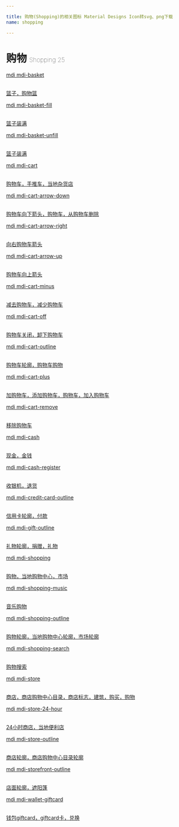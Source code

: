 ```yaml
---

title: 购物(Shopping)的相关图标 Material Designs Icon转svg、png下载
name: shopping

---
```


# 购物  <small style="font-size: 60%;font-weight: 100">Shopping <span class="badge-secondary badge">25</span> </small>

<search tag="shopping" :size="96"/>

<div class="icon-list row" id="search-show"><a href="/icon/basket.html" class="icon-item col-6 col-sm-4 col-md-2"><div class="icon-item-inner"><i class="mdi mdi-basket"></i><p><span>mdi mdi-basket</span></p> <p><br> 篮子，购物篮</p></div></a><a href="/icon/basket-fill.html" class="icon-item col-6 col-sm-4 col-md-2"><div class="icon-item-inner"><i class="mdi mdi-basket-fill"></i><p><span>mdi mdi-basket-fill</span></p> <p><br> 篮子装满</p></div></a><a href="/icon/basket-unfill.html" class="icon-item col-6 col-sm-4 col-md-2"><div class="icon-item-inner"><i class="mdi mdi-basket-unfill"></i><p><span>mdi mdi-basket-unfill</span></p> <p><br> 篮子装满</p></div></a><a href="/icon/cart.html" class="icon-item col-6 col-sm-4 col-md-2"><div class="icon-item-inner"><i class="mdi mdi-cart"></i><p><span>mdi mdi-cart</span></p> <p><br> 购物车，手推车，当地杂货店</p></div></a><a href="/icon/cart-arrow-down.html" class="icon-item col-6 col-sm-4 col-md-2"><div class="icon-item-inner"><i class="mdi mdi-cart-arrow-down"></i><p><span>mdi mdi-cart-arrow-down</span></p> <p><br> 购物车向下箭头，购物车，从购物车删除</p></div></a><a href="/icon/cart-arrow-right.html" class="icon-item col-6 col-sm-4 col-md-2"><div class="icon-item-inner"><i class="mdi mdi-cart-arrow-right"></i><p><span>mdi mdi-cart-arrow-right</span></p> <p><br> 向右购物车箭头</p></div></a><a href="/icon/cart-arrow-up.html" class="icon-item col-6 col-sm-4 col-md-2"><div class="icon-item-inner"><i class="mdi mdi-cart-arrow-up"></i><p><span>mdi mdi-cart-arrow-up</span></p> <p><br> 购物车向上箭头</p></div></a><a href="/icon/cart-minus.html" class="icon-item col-6 col-sm-4 col-md-2"><div class="icon-item-inner"><i class="mdi mdi-cart-minus"></i><p><span>mdi mdi-cart-minus</span></p> <p><br> 减去购物车，减少购物车</p></div></a><a href="/icon/cart-off.html" class="icon-item col-6 col-sm-4 col-md-2"><div class="icon-item-inner"><i class="mdi mdi-cart-off"></i><p><span>mdi mdi-cart-off</span></p> <p><br> 购物车关闭，卸下购物车</p></div></a><a href="/icon/cart-outline.html" class="icon-item col-6 col-sm-4 col-md-2"><div class="icon-item-inner"><i class="mdi mdi-cart-outline"></i><p><span>mdi mdi-cart-outline</span></p> <p><br> 购物车轮廓，购物车购物</p></div></a><a href="/icon/cart-plus.html" class="icon-item col-6 col-sm-4 col-md-2"><div class="icon-item-inner"><i class="mdi mdi-cart-plus"></i><p><span>mdi mdi-cart-plus</span></p> <p><br> 加购物车，添加购物车，购物车，加入购物车</p></div></a><a href="/icon/cart-remove.html" class="icon-item col-6 col-sm-4 col-md-2"><div class="icon-item-inner"><i class="mdi mdi-cart-remove"></i><p><span>mdi mdi-cart-remove</span></p> <p><br> 移除购物车</p></div></a><a href="/icon/cash.html" class="icon-item col-6 col-sm-4 col-md-2"><div class="icon-item-inner"><i class="mdi mdi-cash"></i><p><span>mdi mdi-cash</span></p> <p><br> 现金，金钱</p></div></a><a href="/icon/cash-register.html" class="icon-item col-6 col-sm-4 col-md-2"><div class="icon-item-inner"><i class="mdi mdi-cash-register"></i><p><span>mdi mdi-cash-register</span></p> <p><br> 收银机，退货</p></div></a><a href="/icon/credit-card-outline.html" class="icon-item col-6 col-sm-4 col-md-2"><div class="icon-item-inner"><i class="mdi mdi-credit-card-outline"></i><p><span>mdi mdi-credit-card-outline</span></p> <p><br> 信用卡轮廓，付款</p></div></a><a href="/icon/gift-outline.html" class="icon-item col-6 col-sm-4 col-md-2"><div class="icon-item-inner"><i class="mdi mdi-gift-outline"></i><p><span>mdi mdi-gift-outline</span></p> <p><br> 礼物轮廓，捐赠，礼物</p></div></a><a href="/icon/shopping.html" class="icon-item col-6 col-sm-4 col-md-2"><div class="icon-item-inner"><i class="mdi mdi-shopping"></i><p><span>mdi mdi-shopping</span></p> <p><br> 购物，当地购物中心，市场</p></div></a><a href="/icon/shopping-music.html" class="icon-item col-6 col-sm-4 col-md-2"><div class="icon-item-inner"><i class="mdi mdi-shopping-music"></i><p><span>mdi mdi-shopping-music</span></p> <p><br> 音乐购物</p></div></a><a href="/icon/shopping-outline.html" class="icon-item col-6 col-sm-4 col-md-2"><div class="icon-item-inner"><i class="mdi mdi-shopping-outline"></i><p><span>mdi mdi-shopping-outline</span></p> <p><br> 购物轮廓，当地购物中心轮廓，市场轮廓</p></div></a><a href="/icon/shopping-search.html" class="icon-item col-6 col-sm-4 col-md-2"><div class="icon-item-inner"><i class="mdi mdi-shopping-search"></i><p><span>mdi mdi-shopping-search</span></p> <p><br> 购物搜索</p></div></a><a href="/icon/store.html" class="icon-item col-6 col-sm-4 col-md-2"><div class="icon-item-inner"><i class="mdi mdi-store"></i><p><span>mdi mdi-store</span></p> <p><br> 商店，商店购物中心目录，商店标志，建筑，购买，购物</p></div></a><a href="/icon/store-24-hour.html" class="icon-item col-6 col-sm-4 col-md-2"><div class="icon-item-inner"><i class="mdi mdi-store-24-hour"></i><p><span>mdi mdi-store-24-hour</span></p> <p><br> 24小时商店，当地便利店</p></div></a><a href="/icon/store-outline.html" class="icon-item col-6 col-sm-4 col-md-2"><div class="icon-item-inner"><i class="mdi mdi-store-outline"></i><p><span>mdi mdi-store-outline</span></p> <p><br> 商店轮廓，商店购物中心目录轮廓</p></div></a><a href="/icon/storefront-outline.html" class="icon-item col-6 col-sm-4 col-md-2"><div class="icon-item-inner"><i class="mdi mdi-storefront-outline"></i><p><span>mdi mdi-storefront-outline</span></p> <p><br> 店面轮廓，遮阳篷</p></div></a><a href="/icon/wallet-giftcard.html" class="icon-item col-6 col-sm-4 col-md-2"><div class="icon-item-inner"><i class="mdi mdi-wallet-giftcard"></i><p><span>mdi mdi-wallet-giftcard</span></p> <p><br> 钱包giftcard，giftcard卡，兑换</p></div></a></div>

